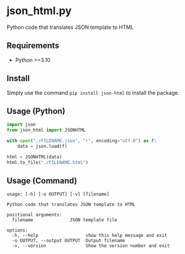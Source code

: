# json_html.py
Python code that translates JSON template to HTML

## Requirements
- Python >=3.10

## Install
Simply use the command `pip install json-html` to install the package.

## Usage (Python)
```py
import json
from json_html import JSONHTML

with open("./FILENAME.json", "r", encoding="utf-8") as f:
    data = json.load(f)

html = JSONHTML(data)
html.to_file("./FILENAME.html")
```

## Usage (Command)
```
usage: [-h] [-o OUTPUT] [-v] [filename]

Python code that translates JSON template to HTML

positional arguments:
  filename              JSON template file

options:
  -h, --help                  show this help message and exit
  -o OUTPUT, --output OUTPUT  Output filename
  -v, --version               Show the version number and exit
```
